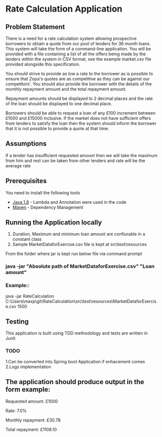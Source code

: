 # Rate Calculation Application

## Problem Statement
There is a need for a rate calculation system allowing prospective borrowers to obtain a quote from
our pool of lenders for 36 month loans. This system will  take the form of a command-line application.
You will be provided with a file containing a list of all the offers being made by the lenders within the system in CSV format, see the example market.csv file provided alongside this specification.

You should strive to provide as low a rate to the borrower as is possible to ensure that Zopa's quotes are as
competitive as they can be against our competitors'. You should also provide the borrower with the details of the
monthly repayment amount and the total repayment amount.

Repayment amounts should be displayed to 2 decimal places and the rate of the  loan should be displayed to one decimal
place.

Borrowers should be able to request a loan of any £100 increment between £1000 and £15000 inclusive.
If the market does not have sufficient offers from lenders to satisfy the loan then the system should
inform the borrower that it is not possible to provide a quote at that time.

## Assumptions
If a lender has insufficient requested amount then we will take the maximum from him and rest can be taken from other lenders and rate will be the average rate

## Prerequisites
You need to install the following tools

* [Java 1.8](http://www.oracle.com/technetwork/java/javase/overview/java8-2100321.html) - Lambda and Annotation were used in the code
* [Maven](https://maven.apache.org/) - Dependency Management

## Running the Application locally
1. Duration, Maximum and minimum loan amount are confiurable in a constant class
2. Sample MarketDataforExercise.csv file is kept at src\test\resources

From the folder where jar is kept run below file via command prompt

###  java -jar "Absolute path of MarketDataforExercise.csv" "Loan amount"
### Example:: 
java -jar RateCalculation C:\Users\maxp\git\RateCalculation\src\test\resources\MarketDataforExercise.csv 1500

## Testing
This application is built using TDD methodology and tests are written in Junit

### TODO
1.Can be converted into Spring boot Application if enhacement comes
2.Logs implementation

## The application should produce output in the form example:
Requested amount: £1000

Rate: 7.0%

Monthly repayment: £30.78

Total repayment: £1108.10
 



